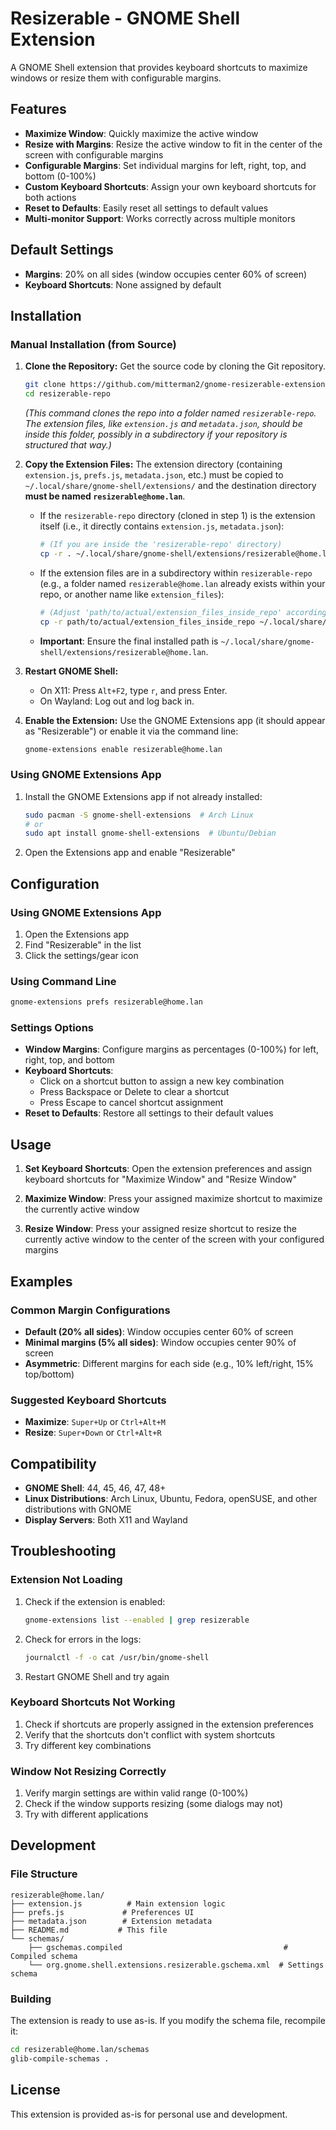# Resizerable - GNOME Shell Extension

A GNOME Shell extension that provides keyboard shortcuts to maximize windows or resize them with configurable margins.

## Features

- **Maximize Window**: Quickly maximize the active window
- **Resize with Margins**: Resize the active window to fit in the center of the screen with configurable margins
- **Configurable Margins**: Set individual margins for left, right, top, and bottom (0-100%)
- **Custom Keyboard Shortcuts**: Assign your own keyboard shortcuts for both actions
- **Reset to Defaults**: Easily reset all settings to default values
- **Multi-monitor Support**: Works correctly across multiple monitors

## Default Settings

- **Margins**: 20% on all sides (window occupies center 60% of screen)
- **Keyboard Shortcuts**: None assigned by default

## Installation

### Manual Installation (from Source)

1.  **Clone the Repository:**
    Get the source code by cloning the Git repository. 
    ```bash
    git clone https://github.com/mitterman2/gnome-resizerable-extension resizerable-repo
    cd resizerable-repo
    ```
    *(This command clones the repo into a folder named `resizerable-repo`. The extension files, like `extension.js` and `metadata.json`, should be inside this folder, possibly in a subdirectory if your repository is structured that way.)*

2.  **Copy the Extension Files:**
    The extension directory (containing `extension.js`, `prefs.js`, `metadata.json`, etc.) must be copied to `~/.local/share/gnome-shell/extensions/` and the destination directory **must be named `resizerable@home.lan`**.

    *   If the `resizerable-repo` directory (cloned in step 1) is the extension itself (i.e., it directly contains `extension.js`, `metadata.json`):
        ```bash
        # (If you are inside the 'resizerable-repo' directory)
        cp -r . ~/.local/share/gnome-shell/extensions/resizerable@home.lan
        ```
    *   If the extension files are in a subdirectory within `resizerable-repo` (e.g., a folder named `resizerable@home.lan` already exists within your repo, or another name like `extension_files`):
        ```bash
        # (Adjust 'path/to/actual/extension_files_inside_repo' accordingly)
        cp -r path/to/actual/extension_files_inside_repo ~/.local/share/gnome-shell/extensions/resizerable@home.lan
        ```
    *   **Important**: Ensure the final installed path is `~/.local/share/gnome-shell/extensions/resizerable@home.lan`.

3.  **Restart GNOME Shell:**
    *   On X11: Press `Alt+F2`, type `r`, and press Enter.
    *   On Wayland: Log out and log back in.

4.  **Enable the Extension:**
    Use the GNOME Extensions app (it should appear as "Resizerable") or enable it via the command line:
    ```bash
    gnome-extensions enable resizerable@home.lan
    ```

### Using GNOME Extensions App

1. Install the GNOME Extensions app if not already installed:
   ```bash
   sudo pacman -S gnome-shell-extensions  # Arch Linux
   # or
   sudo apt install gnome-shell-extensions  # Ubuntu/Debian
   ```

2. Open the Extensions app and enable "Resizerable"

## Configuration

### Using GNOME Extensions App

1. Open the Extensions app
2. Find "Resizerable" in the list
3. Click the settings/gear icon

### Using Command Line

```bash
gnome-extensions prefs resizerable@home.lan
```

### Settings Options

- **Window Margins**: Configure margins as percentages (0-100%) for left, right, top, and bottom
- **Keyboard Shortcuts**: 
  - Click on a shortcut button to assign a new key combination
  - Press Backspace or Delete to clear a shortcut
  - Press Escape to cancel shortcut assignment
- **Reset to Defaults**: Restore all settings to their default values

## Usage

1. **Set Keyboard Shortcuts**: Open the extension preferences and assign keyboard shortcuts for "Maximize Window" and "Resize Window"

2. **Maximize Window**: Press your assigned maximize shortcut to maximize the currently active window

3. **Resize Window**: Press your assigned resize shortcut to resize the currently active window to the center of the screen with your configured margins

## Examples

### Common Margin Configurations

- **Default (20% all sides)**: Window occupies center 60% of screen
- **Minimal margins (5% all sides)**: Window occupies center 90% of screen  
- **Asymmetric**: Different margins for each side (e.g., 10% left/right, 15% top/bottom)

### Suggested Keyboard Shortcuts

- **Maximize**: `Super+Up` or `Ctrl+Alt+M`
- **Resize**: `Super+Down` or `Ctrl+Alt+R`

## Compatibility

- **GNOME Shell**: 44, 45, 46, 47, 48+
- **Linux Distributions**: Arch Linux, Ubuntu, Fedora, openSUSE, and other distributions with GNOME
- **Display Servers**: Both X11 and Wayland

## Troubleshooting

### Extension Not Loading

1. Check if the extension is enabled:
   ```bash
   gnome-extensions list --enabled | grep resizerable
   ```

2. Check for errors in the logs:
   ```bash
   journalctl -f -o cat /usr/bin/gnome-shell
   ```

3. Restart GNOME Shell and try again

### Keyboard Shortcuts Not Working

1. Check if shortcuts are properly assigned in the extension preferences
2. Verify that the shortcuts don't conflict with system shortcuts
3. Try different key combinations

### Window Not Resizing Correctly

1. Verify margin settings are within valid range (0-100%)
2. Check if the window supports resizing (some dialogs may not)
3. Try with different applications

## Development

### File Structure

```
resizerable@home.lan/
├── extension.js          # Main extension logic
├── prefs.js             # Preferences UI
├── metadata.json        # Extension metadata
├── README.md           # This file
└── schemas/
    ├── gschemas.compiled                                    # Compiled schema
    └── org.gnome.shell.extensions.resizerable.gschema.xml  # Settings schema
```

### Building

The extension is ready to use as-is. If you modify the schema file, recompile it:

```bash
cd resizerable@home.lan/schemas
glib-compile-schemas .
```

## License

This extension is provided as-is for personal use and development. 